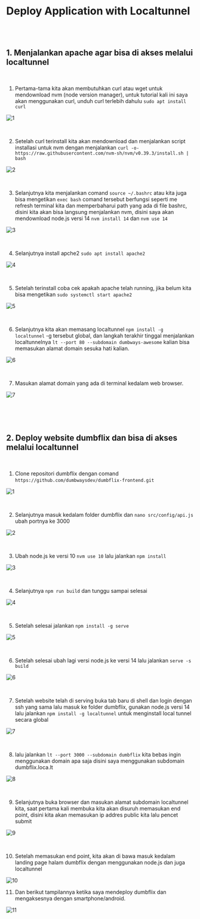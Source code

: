 # Deploy Application with Localtunnel
<br/>

<br/>

## 1. Menjalankan apache agar bisa di akses melalui localtunnel
<br/>

1. Pertama-tama kita akan membutuhkan curl atau wget untuk mendownload nvm (node version manager), untuk tutorial kali ini saya akan menggunakan curl, unduh curl terlebih dahulu `sudo apt install curl`

![1](/week-1/Localtunnel/img/1.png)

<br/>

2. Setelah curl terinstall kita akan mendownload dan menjalankan script installasi untuk nvm dengan menjalankan `curl -o- https://raw.githubusercontent.com/nvm-sh/nvm/v0.39.3/install.sh | bash`

![2](/week-1/Localtunnel/img/2.png)

<br/>

3. Selanjutnya kita menjalankan comand `source ~/.bashrc` atau kita juga bisa mengetikan `exec bash` comand tersebut berfungsi seperti me refresh terminal kita dan memperbaharui path yang ada di file bashrc, disini kita akan bisa langsung menjalankan nvm, disini saya akan mendownload node.js versi 14 `nvm install 14` dan `nvm use 14`

![3](/week-1/Localtunnel/img/3.png)

<br/>

4. Selanjutnya install apche2 `sudo apt install apache2`

![4](/week-1/Localtunnel/img/4.png)

<br/>

5. Setelah terinstall coba cek apakah apache telah running, jika belum kita bisa mengetikan `sudo systemctl start apache2`

![5](/week-1/Localtunnel/img/5.png)

<br/>

6. Selanjutnya kita akan memasang localtunnel `npm install -g localtunnel` -g tersebut global, dan langkah terakhir tinggal menjalankan localtunnelnya `lt --port 80 --subdomain dumbways-awesome` kalian bisa memasukan alamat domain sesuka hati kalian.

![6](/week-1/Localtunnel/img/6.png)

<br/>

7. Masukan alamat domain yang ada di terminal kedalam web browser.

![7](/week-1/Localtunnel/img/7.png)

<br/>


<br/>

<br/>

## 2. Deploy website dumbflix dan bisa di akses melalui localtunnel

<br/>

1. Clone repositori dumbflix dengan comand `https://github.com/dumbwaysdev/dumbflix-frontend.git`

![1](/week-1/Localtunnel/img1/1.png)

<br/>

2. Selanjutnya masuk kedalam folder dumbflix dan `nano src/config/api.js` ubah portnya ke 3000

![2](/week-1/Localtunnel/img1/2.png)

<br/>

3. Ubah node.js ke versi 10 `nvm use 10` lalu jalankan `npm install`

![3](/week-1/Localtunnel/img1/3.png)

<br/>

4. Selanjutnya `npm run build` dan tunggu sampai selesai

![4](/week-1/Localtunnel/img1/4.png)

<br/>

5. Setelah selesai jalankan `npm install -g serve`

![5](/week-1/Localtunnel/img1/5.png)

<br/>

6. Setelah selesai ubah lagi versi node.js ke versi 14 lalu jalankan `serve -s build`

![6](/week-1/Localtunnel/img1/6.png)

<br/>

7. Setelah website telah di serving buka tab baru di shell dan login dengan ssh yang sama lalu masuk ke folder dumbflix, gunakan node.js versi 14 lalu jalankan `npm install -g localtunnel` untuk menginstall local tunnel secara global

![7](/week-1/Localtunnel/img1/7.png)

<br/>

8. lalu jalankan `lt --port 3000 --subdomain dumbflix` kita bebas ingin menggunakan domain apa saja disini saya menggunakan subdomain dumbflix.loca.lt

![8](/week-1/Localtunnel/img1/8.png)

<br/>

9. Selanjutnya buka browser dan masukan alamat subdomain localtunnel kita, saat pertama kali membuka kita akan disuruh memasukan end point, disini kita akan memasukan ip addres public kita lalu pencet submit

![9](/week-1/Localtunnel/img1/9.png)

<br/>

10. Setelah memasukan end point, kita akan di bawa masuk kedalam landing page halam dumbflix dengan menggunakan node.js dan juga localtunnel

![10](/week-1/Localtunnel/img1/10.png)
<br/>

11. Dan berikut tampilannya ketika saya mendeploy dumbflix dan mengaksesnya dengan smartphone/android.

![11](/week-1/Localtunnel/img/8.png)
